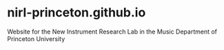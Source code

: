# nirl-princeton.github.io
Website for the New Instrument Research Lab in the Music Department of Princeton University
